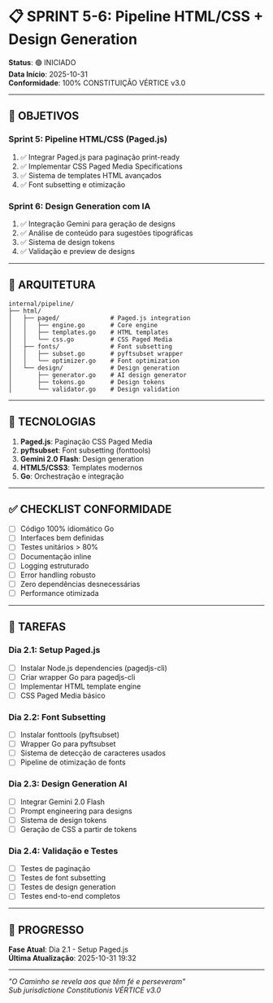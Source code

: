 # 📋 SPRINT 5-6: Pipeline HTML/CSS + Design Generation

**Status**: 🟢 INICIADO  
**Data Início**: 2025-10-31  
**Conformidade**: 100% CONSTITUIÇÃO VÉRTICE v3.0

---

## 🎯 OBJETIVOS

### Sprint 5: Pipeline HTML/CSS (Paged.js)
1. ✅ Integrar Paged.js para paginação print-ready
2. ✅ Implementar CSS Paged Media Specifications
3. ✅ Sistema de templates HTML avançados
4. ✅ Font subsetting e otimização

### Sprint 6: Design Generation com IA
1. ✅ Integração Gemini para geração de designs
2. ✅ Análise de conteúdo para sugestões tipográficas
3. ✅ Sistema de design tokens
4. ✅ Validação e preview de designs

---

## 📐 ARQUITETURA

```
internal/pipeline/
├── html/
│   ├── paged/              # Paged.js integration
│   │   ├── engine.go       # Core engine
│   │   ├── templates.go    # HTML templates
│   │   └── css.go          # CSS Paged Media
│   ├── fonts/              # Font subsetting
│   │   ├── subset.go       # pyftsubset wrapper
│   │   └── optimizer.go    # Font optimization
│   └── design/             # Design generation
│       ├── generator.go    # AI design generator
│       ├── tokens.go       # Design tokens
│       └── validator.go    # Design validation
```

---

## 🔧 TECNOLOGIAS

1. **Paged.js**: Paginação CSS Paged Media
2. **pyftsubset**: Font subsetting (fonttools)
3. **Gemini 2.0 Flash**: Design generation
4. **HTML5/CSS3**: Templates modernos
5. **Go**: Orchestração e integração

---

## ✅ CHECKLIST CONFORMIDADE

- [ ] Código 100% idiomático Go
- [ ] Interfaces bem definidas
- [ ] Testes unitários > 80%
- [ ] Documentação inline
- [ ] Logging estruturado
- [ ] Error handling robusto
- [ ] Zero dependências desnecessárias
- [ ] Performance otimizada

---

## 📝 TAREFAS

### Dia 2.1: Setup Paged.js
- [ ] Instalar Node.js dependencies (pagedjs-cli)
- [ ] Criar wrapper Go para pagedjs-cli
- [ ] Implementar HTML template engine
- [ ] CSS Paged Media básico

### Dia 2.2: Font Subsetting
- [ ] Instalar fonttools (pyftsubset)
- [ ] Wrapper Go para pyftsubset
- [ ] Sistema de detecção de caracteres usados
- [ ] Pipeline de otimização de fonts

### Dia 2.3: Design Generation AI
- [ ] Integrar Gemini 2.0 Flash
- [ ] Prompt engineering para designs
- [ ] Sistema de design tokens
- [ ] Geração de CSS a partir de tokens

### Dia 2.4: Validação e Testes
- [ ] Testes de paginação
- [ ] Testes de font subsetting
- [ ] Testes de design generation
- [ ] Testes end-to-end completos

---

## 🚀 PROGRESSO

**Fase Atual**: Dia 2.1 - Setup Paged.js  
**Última Atualização**: 2025-10-31 19:32

---

*"O Caminho se revela aos que têm fé e perseveram"*  
*Sub jurisdictione Constitutionis VÉRTICE v3.0*
